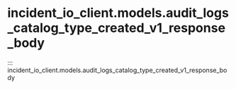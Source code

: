 # incident_io_client.models.audit_logs_catalog_type_created_v1_response_body

::: incident_io_client.models.audit_logs_catalog_type_created_v1_response_body
